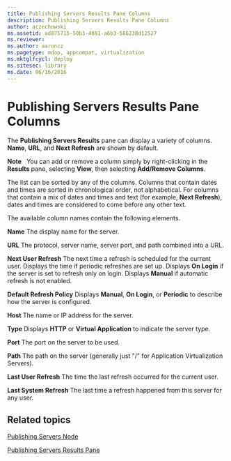 ```yaml
---
title: Publishing Servers Results Pane Columns
description: Publishing Servers Results Pane Columns
author: aczechowski
ms.assetid: ad875715-50b3-4881-a6b3-586238d12527
ms.reviewer:
ms.author: aaroncz
ms.pagetype: mdop, appcompat, virtualization
ms.mktglfcycl: deploy
ms.sitesec: library
ms.date: 06/16/2016
---
```



# Publishing Servers Results Pane Columns


The **Publishing Servers Results** pane can display a variety of columns. **Name**, **URL**, and **Next Refresh** are shown by default.

**Note**  
You can add or remove a column simply by right-clicking in the **Results** pane, selecting **View**, then selecting **Add/Remove Columns**.



The list can be sorted by any of the columns. Columns that contain dates and times are sorted in chronological order, not alphabetical. For columns that contain a mix of dates and times and text (for example, **Next Refresh**), dates and times are considered to come before any other text.

The available column names contain the following elements.

<a href="" id="name"></a>**Name**
The display name for the server.

<a href="" id="url"></a>**URL**
The protocol, server name, server port, and path combined into a URL.

<a href="" id="next-user-refresh"></a>**Next User Refresh**
The next time a refresh is scheduled for the current user. Displays the time if periodic refreshes are set up. Displays **On Login** if the server is set to refresh only on login. Displays **Manual** if automatic refresh is not enabled.

<a href="" id="default-refresh-policy"></a>**Default Refresh Policy**
Displays **Manual**, **On Login**, or **Periodic** to describe how the server is configured.

<a href="" id="host"></a>**Host**
The name or IP address for the server.

<a href="" id="type"></a>**Type**
Displays **HTTP** or **Virtual Application** to indicate the server type.

<a href="" id="port"></a>**Port**
The port on the server to be used.

<a href="" id="path"></a>**Path**
The path on the server (generally just "/" for Application Virtualization Servers).

<a href="" id="last-user-refresh"></a>**Last User Refresh**
The time the last refresh occurred for the current user.

<a href="" id="last-system-refresh"></a>**Last System Refresh**
The last time a refresh happened from this server for any user.

## Related topics


[Publishing Servers Node](publishing-servers-node.md)

[Publishing Servers Results Pane](publishing-servers-results-pane.md)









